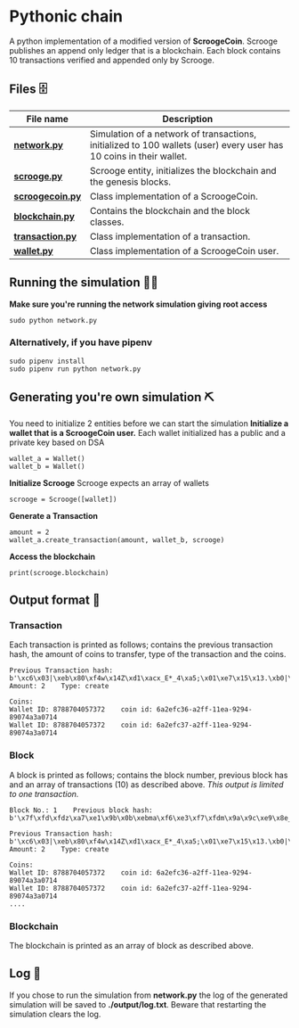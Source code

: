 # Pythonic chain

A python implementation of a modified version of **ScroogeCoin**. Scrooge publishes an append only ledger that is a blockchain. Each block contains 10 transactions verified and appended only by Scrooge.

## Files 🗄️

| File name                            | Description                                                                                                         |
| ------------------------------------ | ------------------------------------------------------------------------------------------------------------------- |
| [**network.py**](network.py)         | Simulation of a network of transactions, initialized to 100 wallets (user) every user has 10 coins in their wallet. |
| [**scrooge.py**](scrooge.py)         | Scrooge entity, initializes the blockchain and the genesis blocks.                                                  |
| [**scroogecoin.py**](scroogecoin.py) | Class implementation of a ScroogeCoin.                                                                              |
| [**blockchain.py**](blockchain.py)   | Contains the blockchain and the block classes.                                                                      |
| [**transaction.py**](transaction.py) | Class implementation of a transaction.                                                                              |
| [**wallet.py**](wallet.py)           | Class implementation of a ScroogeCoin user.                                                                         |

## Running the simulation 🏃‍♂️

**Make sure you're running the network simulation giving root access**

    sudo python network.py

### Alternatively, if you have pipenv

    sudo pipenv install
    sudo pipenv run python network.py

## Generating you're own simulation ⛏️

You need to initialize 2 entities before we can start the simulation
**Initialize a wallet that is a ScroogeCoin user.**
Each wallet initialized has a public and a private key based on DSA

    wallet_a = Wallet()
    wallet_b = Wallet()

**Initialize Scrooge**
Scrooge expects an array of wallets

    scrooge = Scrooge([wallet])

**Generate a Transaction**

    amount = 2
    wallet_a.create_transaction(amount, wallet_b, scrooge)

**Access the blockchain**

    print(scrooge.blockchain)

## Output format 💾

### Transaction

Each transaction is printed as follows; contains the previous transaction hash, the amount of coins to transfer, type of the transaction and the coins.

    Previous Transaction hash: b'\xc6\x03|\xeb\x80\xf4w\x14Z\xd1\xacx_E*_4\xa5;\x01\xe7\x15\x13.\xb0|\x06\xb2^\x8c\x8ci'
    Amount: 2 	 Type: create

    Coins:
    Wallet ID: 8788704057372	coin id: 6a2efc36-a2ff-11ea-9294-89074a3a0714
    Wallet ID: 8788704057372	coin id: 6a2efc37-a2ff-11ea-9294-89074a3a0714

### Block

A block is printed as follows; contains the block number, previous block has and an array of transactions (10) as described above. _This output is limited to one transaction._

    Block No.: 1    Previous block hash: b'\x7f\xfd\xfdz\xa7\xe1\x9b\x0b\xebma\xf6\xe3\xf7\xfdm\x9a\x9c\xe9\x8e_JT(\x8b\xb0kA\xa1\xa16f'

    Previous Transaction hash: b'\xc6\x03|\xeb\x80\xf4w\x14Z\xd1\xacx_E*_4\xa5;\x01\xe7\x15\x13.\xb0|\x06\xb2^\x8c\x8ci'
    Amount: 2 	 Type: create

    Coins:
    Wallet ID: 8788704057372	coin id: 6a2efc36-a2ff-11ea-9294-89074a3a0714
    Wallet ID: 8788704057372	coin id: 6a2efc37-a2ff-11ea-9294-89074a3a0714
    ....

### Blockchain

The blockchain is printed as an array of block as described above.

## Log 📜

If you chose to run the simulation from **network.py** the log of the generated simulation will be saved to **./output/log.txt**. Beware that restarting the simulation clears the log.
